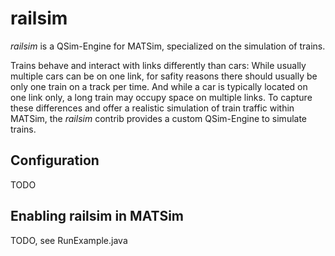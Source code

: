 # railsim

*railsim* is a QSim-Engine for MATSim, specialized on the simulation of trains. 

Trains behave and interact with links differently than cars: While usually multiple cars can be on one link, 
for safity reasons there should usually be only one train on a track per time. 
And while a car is typically located on one link only, a long train may occupy space on multiple links. 
To capture these differences and offer a realistic simulation of train traffic within MATSim, 
the *railsim* contrib provides a custom QSim-Engine to simulate trains.

## Configuration

TODO

## Enabling railsim in MATSim

TODO, see RunExample.java
